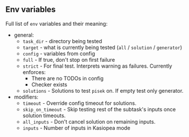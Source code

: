## Env variables
Full list of ``env`` variables and their meaning:
- general:
    - ``task_dir`` - directory being tested
    - ``target`` - what is currently being tested (``all`` / ``solution`` / ``generator``)
    - ``config`` - variables from config
    - ``full`` - If true, don't stop on first failure
    - ``strict`` - For final test. Interprets warning as failures. Currently enforces:
        - There are no TODOs in config
        - Checker exists
    - ``solutions`` - Solutions to test ``pisek`` on. If empty test only generator.
- modifiers:
    - ``timeout`` - Override config timeout for solutions.
    - ``skip_on_timeout`` - Skip testing rest of the subtask's inputs once solution timeouts.
    - ``all_inputs`` - Don't cancel solution on remaining inputs.
    - ``inputs`` - Number of inputs in Kasiopea mode
